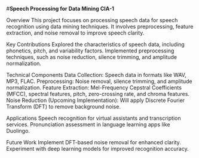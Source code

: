 #**Speech Processing for Data Mining CIA-1**

Overview
This project focuses on processing speech data for speech recognition using data mining techniques. It involves preprocessing, feature extraction, and noise removal to improve speech clarity.

Key Contributions
Explored the characteristics of speech data, including phonetics, pitch, and variability factors.
Implemented preprocessing techniques, such as noise reduction, silence trimming, and amplitude normalization.

Technical Components
Data Collection: Speech data in formats like WAV, MP3, FLAC.
Preprocessing: Noise removal, silence trimming, and amplitude normalization.
Feature Extraction: Mel-Frequency Cepstral Coefficients (MFCC), spectral features, pitch, zero-crossing rate, and chroma features.
Noise Reduction (Upcoming Implementation): Will apply Discrete Fourier Transform (DFT) to remove background noise.

Applications
Speech recognition for virtual assistants and transcription services.
Pronunciation assessment in language learning apps like Duolingo.

Future Work
Implement DFT-based noise removal for enhanced clarity.
Experiment with deep learning models for improved recognition accuracy.
